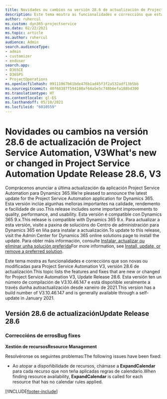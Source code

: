 ```yaml
---
title: Novidades ou cambios na versión 28.6 de actualización de Project Service Automation, Corrección, V3
description: Este tema mostra as funcionalidades e correccións que están dispoñibles en Project Service Automation, versión 28.6 de actualización, corrección, V3.
author: ruhercul
ms.custom: dyn365-projectservice
ms.date: 02/22/2021
ms.topic: article
ms.author: ruhercul
audience: Admin
search.audienceType:
- admin
- customizer
- enduser
search.app:
- D365CE
- D365PS
- ProjectOperations
ms.openlocfilehash: 09111967b61bde476b1ad45f3f2a532adf13b5bb
ms.sourcegitcommit: 40f68387f594180af64a5e5c748b6efa188bd300
ms.translationtype: HT
ms.contentlocale: gl-ES
ms.lasthandoff: 05/10/2021
ms.locfileid: "6010559"
---
```

# <a name="whats-new-or-changed-in-project-service-automation-update-release-286-v3"></a><span data-ttu-id="b317d-103">Novidades ou cambios na versión 28.6 de actualización de Project Service Automation, V3</span><span class="sxs-lookup"><span data-stu-id="b317d-103">What's new or changed in Project Service Automation Update Release 28.6, V3</span></span>

<span data-ttu-id="b317d-104">Comprácenos anunciar a última actualización da aplicación Project Service Automation para Dynamics 365.</span><span class="sxs-lookup"><span data-stu-id="b317d-104">We’re pleased to announce the latest update for the Project Service Automation application for Dynamics 365.</span></span> <span data-ttu-id="b317d-105">Esta versión inclúe algunhas melloras importantes na calidade, rendemento e facilidade de uso.</span><span class="sxs-lookup"><span data-stu-id="b317d-105">This release includes some important improvements to quality, performance, and usability.</span></span> <span data-ttu-id="b317d-106">Esta versión é compatible con Dynamics 365 9.x.</span><span class="sxs-lookup"><span data-stu-id="b317d-106">This release is compatible with Dynamics 365 9.x.</span></span> <span data-ttu-id="b317d-107">Para actualizar a esta versión, visite a paxina de solucións do Centro de administración para Dynamics 365 en liña para instalar a actualización.</span><span class="sxs-lookup"><span data-stu-id="b317d-107">To update to this release, visit the Admin Center for Dynamics 365 online solutions page to install the update.</span></span> <span data-ttu-id="b317d-108">Para obter máis información, consulte [Instalar, actualizar ou eliminar unha solución preferida](/power-platform/admin/install-remove-preferred-solution)</span><span class="sxs-lookup"><span data-stu-id="b317d-108">For more information, see [Install, update, or remove a preferred solution](/power-platform/admin/install-remove-preferred-solution).</span></span>

<span data-ttu-id="b317d-109">Este tema mostra as funcionalidades e correccións que son novas ou modificadas para Project Service Automation V3, versión 28.6 de actualización.</span><span class="sxs-lookup"><span data-stu-id="b317d-109">This topic lists the features and fixes that are new or changed for Project Service Automation V3, Update Release 28.6.</span></span> <span data-ttu-id="b317d-110">Esta versión ten un número de compilación de V3.10.46.147 e está dispoñible xeralmente a través dunha autoactualización desde xaneiro de 2021.</span><span class="sxs-lookup"><span data-stu-id="b317d-110">This version has a build number of V3.10.46.147 and is generally available through a self-update in January 2021.</span></span>

## <a name="update-release-286"></a><span data-ttu-id="b317d-111">Versión 28.6 de actualización</span><span class="sxs-lookup"><span data-stu-id="b317d-111">Update Release 28.6</span></span>

### <a name="bug-fixes"></a><span data-ttu-id="b317d-112">Correccións de erros</span><span class="sxs-lookup"><span data-stu-id="b317d-112">Bug fixes</span></span>


<span data-ttu-id="b317d-113">**Xestión de recursos**</span><span class="sxs-lookup"><span data-stu-id="b317d-113">**Resource Management**</span></span>

<span data-ttu-id="b317d-114">Resolvéronse os seguintes problemas:</span><span class="sxs-lookup"><span data-stu-id="b317d-114">The following issues have been fixed:</span></span>

- <span data-ttu-id="b317d-115">Ao atopar a dispoñibilidade de recursos, chámase a **ExpandCalendar** para cada recurso que non teña aplicadas regras de calendario.</span><span class="sxs-lookup"><span data-stu-id="b317d-115">When finding resource availability, **ExpandCalendar** is called for each resource that has no calendar rules applied.</span></span>


[!INCLUDE[footer-include](../includes/footer-banner.md)]
